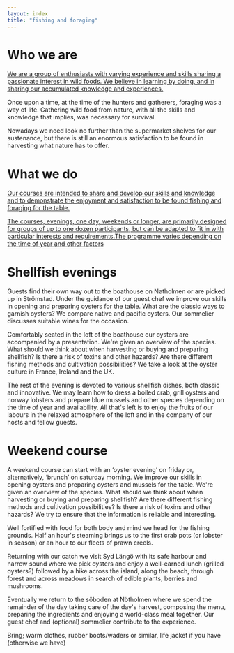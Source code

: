 ```yaml
---
layout: index
title: "fishing and foraging"
---
```

 
# Who we are

[We are a group of enthusiasts with varying experience and skills sharing a passionate interest in wild foods. We believe in learning by doing, and in sharing our accumulated knowledge and experiences.](/who-we-are/)

Once upon a time, at the time of the hunters and gatherers, foraging was a way of life. Gathering wild food from nature, with all the skills and knowledge that implies, was necessary for survival.
 
 Nowadays we need look no further than the supermarket shelves for our sustenance, but there is still an enormous satisfaction to be found in harvesting what nature has to offer.   

# What we do

[Our courses are intended to share and develop our skills and knowledge and to demonstrate the enjoyment and satisfaction to be found fishing and foraging for the table.](/who-we-are/)

[The courses, evenings, one day, weekends or longer, are primarily designed for groups of up to one dozen participants, but can be adapted to fit in with particular interests and requirements.The programme varies depending on the time of year and other factors](/who-we-are/)

# Shellfish evenings

Guests find their own way out to the boathouse on Nøtholmen or are picked up in Strömstad. Under the guidance of our guest chef we improve our skills in opening and preparing oysters for the table. What are the classic ways to garnish oysters? We compare native and pacific oysters. Our sommelier discusses suitable wines for the occasion. 

Comfortably seated in the loft of the boathouse our oysters are accompanied by a presentation. We're given an overview of the species. What should we think about when harvesting or buying and preparing shellfish?  Is there a risk of toxins and other hazards? Are there different fishing methods and cultivation possibilities? We take a look at the oyster culture in France, Ireland and the UK.

The rest of the evening is devoted to various shellfish dishes, both classic and innovative. 
We may learn how to dress a boiled crab, grill oysters and norway lobsters and prepare blue mussels and other species depending on the time of year and availability.  All that's left  is to enjoy the fruits of our labours in the relaxed atmosphere of the loft and in the company of our hosts and fellow guests. 


# Weekend course

A weekend course can start with an ‘oyster evening’ on friday or, alternatively, ‘brunch’  on saturday morning.  We improve our skills in opening oysters and preparing oysters and mussels for the table. We're given an overview of the species. What should we think about when harvesting or buying and preparing shellfish? Are there different fishing methods and cultivation possibilities? Is there a risk of toxins and other hazards?  We try to ensure that the information is reliable and interesting. 

Well fortified with food for both body and mind we head for the fishing grounds. Half an hour's steaming brings us to the first crab pots (or lobster in season) or an hour to our fleets of prawn creels. 

Returning with our catch we visit Syd Längö with its safe harbour and narrow sound where we pick oysters and enjoy a well-earned lunch (grilled oysters?) followed by a hike across the island, along the beach, through forest and across meadows in search of edible plants, berries and mushrooms.

Eventually we return to the söboden at Nötholmen where we spend the remainder of the day taking care of the day's harvest, composing the menu, preparing the ingredients and enjoying a world-class meal together. Our guest chef and (optional) sommelier contribute to the experience.
 
Bring; warm clothes, rubber boots/waders or similar, life jacket if you have (otherwise we have)
